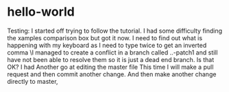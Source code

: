 # hello-world
Testing: 
I started off trying to follow the tutorial.
I had some difficulty finding the xamples comparison box but got it now.
I  need to find out what is happening with my keyboard as I need to type twice to get an  inverted comma \I managed to create a conflict in a branch called  ..-patch1 and still have not been able to resolve them so it is just a dead end branch. Is that OK?
I had Another go at editing the master file
This time I will make a pull request and then commit another change.
And then make another change directly to master,
